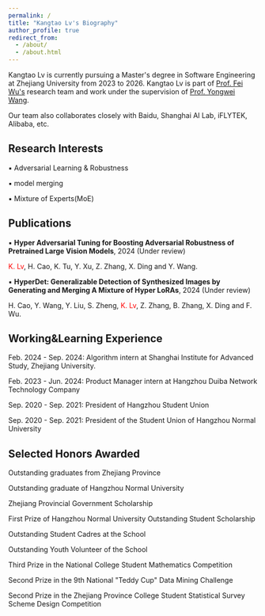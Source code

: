 ```yaml
---
permalink: /
title: "Kangtao Lv's Biography"
author_profile: true
redirect_from: 
  - /about/
  - /about.html
---
```


Kangtao Lv is currently pursuing a Master's degree in Software Engineering at Zhejiang University from 2023 to 2026. Kangtao Lv is part of [ Prof. Fei Wu's](https://person.zju.edu.cn/wufei/) research team and work under the supervision of  [ Prof. Yongwei Wang](https://enkiwang.github.io/). 

Our team also collaborates closely with Baidu, Shanghai AI Lab, iFLYTEK, Alibaba, etc.


Research Interests
------
▪ Adversarial Learning & Robustness

▪ model merging

▪ Mixture of Experts(MoE)


Publications
------
▪ **Hyper Adversarial Tuning for Boosting Adversarial Robustness of Pretrained Large Vision Models**, 2024 (Under review)

<span style="color:red">K. Lv</span>, H. Cao, K. Tu, Y. Xu, Z. Zhang, X. Ding and Y. Wang.

▪ **HyperDet: Generalizable Detection of Synthesized Images by Generating and Merging A Mixture of Hyper LoRAs**, 2024 (Under review)

H. Cao, Y. Wang, Y. Liu, S. Zheng, <span style="color:red">K. Lv</span>, Z. Zhang, B. Zhang, X. Ding and F. Wu.


Working&Learning Experience
------
Feb. 2024 - Sep. 2024: Algorithm intern at Shanghai Institute for Advanced Study, Zhejiang University.

Feb. 2023 - Jun. 2024: Product Manager intern at Hangzhou Duiba Network Technology Company

Sep. 2020 - Sep. 2021: President of Hangzhou Student Union

Sep. 2020 - Sep. 2021: President of the Student Union of Hangzhou Normal University


Selected Honors Awarded
------
Outstanding graduates from Zhejiang Province

Outstanding graduate of Hangzhou Normal University

Zhejiang Provincial Government Scholarship

First Prize of Hangzhou Normal University Outstanding Student Scholarship

Outstanding Student Cadres at the School

Outstanding Youth Volunteer of the School

Third Prize in the National College Student Mathematics Competition

Second Prize in the 9th National "Teddy Cup" Data Mining Challenge

Second Prize in the Zhejiang Province College Student Statistical Survey Scheme Design Competition



